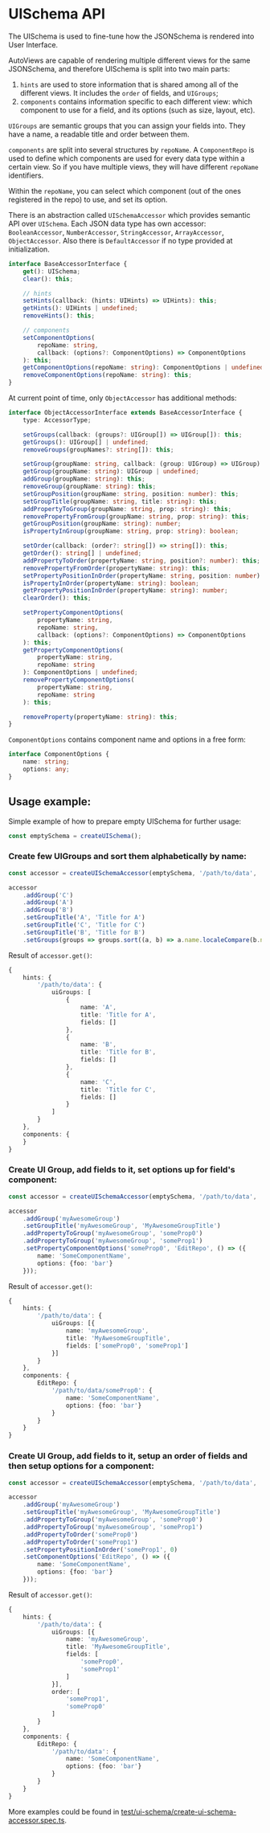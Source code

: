 # UISchema API

The UISchema is used to fine-tune how the JSONSchema is rendered into User Interface.

AutoViews are capable of rendering multiple different views for the same JSONSchema, and therefore UISchema is split into two main parts:

1. `hints` are used to store information that is shared among all of the different views. It includes the `order` of fields, and `UIGroups`;
2. `components` contains information specific to each different view: which component to use for a field, and its options (such as size, layout, etc).

`UIGroups` are semantic groups that you can assign your fields into. They have a name, a readable title and order between them.

`components` are split into several structures by `repoName`. A `ComponentRepo` is used to define which components are used for every data type within a certain view. So if you have multiple views, they will have different `repoName` identifiers.

Within the `repoName`, you can select which component (out of the ones registered in the repo) to use, and set its option.

There is an abstraction called `UISchemaAccessor` which provides semantic API over `UISchema`. Each JSON data type has own accessor: `BooleanAccessor`, `NumberAccessor`, `StringAccessor`, `ArrayAccessor`, `ObjectAccessor`. Also there is `DefaultAccessor` if no type provided at initialization.

```ts
interface BaseAccessorInterface {
    get(): UISchema;
    clear(): this;

    // hints
    setHints(callback: (hints: UIHints) => UIHints): this;
    getHints(): UIHints | undefined;
    removeHints(): this;

    // components
    setComponentOptions(
        repoName: string,
        callback: (options?: ComponentOptions) => ComponentOptions
    ): this;
    getComponentOptions(repoName: string): ComponentOptions | undefined;
    removeComponentOptions(repoName: string): this;
}
```

At current point of time, only `ObjectAccessor` has additional methods:

```ts
interface ObjectAccessorInterface extends BaseAccessorInterface {
    type: AccessorType;

    setGroups(callback: (groups?: UIGroup[]) => UIGroup[]): this;
    getGroups(): UIGroup[] | undefined;
    removeGroups(groupNames?: string[]): this;

    setGroup(groupName: string, callback: (group: UIGroup) => UIGroup): this;
    getGroup(groupName: string): UIGroup | undefined;
    addGroup(groupName: string): this;
    removeGroup(groupName: string): this;
    setGroupPosition(groupName: string, position: number): this;
    setGroupTitle(groupName: string, title: string): this;
    addPropertyToGroup(groupName: string, prop: string): this;
    removePropertyFromGroup(groupName: string, prop: string): this;
    getGroupPosition(groupName: string): number;
    isPropertyInGroup(groupName: string, prop: string): boolean;

    setOrder(callback: (order?: string[]) => string[]): this;
    getOrder(): string[] | undefined;
    addPropertyToOrder(propertyName: string, position?: number): this;
    removePropertyFromOrder(propertyName: string): this;
    setPropertyPositionInOrder(propertyName: string, position: number): this;
    isPropertyInOrder(propertyName: string): boolean;
    getPropertyPositionInOrder(propertyName: string): number;
    clearOrder(): this;

    setPropertyComponentOptions(
        propertyName: string,
        repoName: string,
        callback: (options?: ComponentOptions) => ComponentOptions
    ): this;
    getPropertyComponentOptions(
        propertyName: string,
        repoName: string
    ): ComponentOptions | undefined;
    removePropertyComponentOptions(
        propertyName: string,
        repoName: string
    ): this;

    removeProperty(propertyName: string): this;
}
```

`ComponentOptions` contains component name and options in a free form:

```ts
interface ComponentOptions {
    name: string;
    options: any;
}
```

## Usage example:

Simple example of how to prepare empty UISchema for further usage:

```ts
const emptySchema = createUISchema();
```

### Create few UIGroups and sort them alphabetically by name:

```ts
const accessor = createUISchemaAccessor(emptySchema, '/path/to/data', 'object');

accessor
    .addGroup('C')
    .addGroup('A')
    .addGroup('B')
    .setGroupTitle('A', 'Title for A')
    .setGroupTitle('C', 'Title for C')
    .setGroupTitle('B', 'Title for B')
    .setGroups(groups => groups.sort((a, b) => a.name.localeCompare(b.name)));
```

Result of `accessor.get()`:

```ts
{
    hints: {
        '/path/to/data': {
            uiGroups: [
                {
                    name: 'A',
                    title: 'Title for A',
                    fields: []
                },
                {
                    name: 'B',
                    title: 'Title for B',
                    fields: []
                },
                {
                    name: 'C',
                    title: 'Title for C',
                    fields: []
                }
            ]
        }
    },
    components: {
    }
}
```

### Create UI Group, add fields to it, set options up for field's component:

```ts
const accessor = createUISchemaAccessor(emptySchema, '/path/to/data', 'object');

accessor
    .addGroup('myAwesomeGroup')
    .setGroupTitle('myAwesomeGroup', 'MyAwesomeGroupTitle')
    .addPropertyToGroup('myAwesomeGroup', 'someProp0')
    .addPropertyToGroup('myAwesomeGroup', 'someProp1')
    .setPropertyComponentOptions('someProp0', 'EditRepo', () => ({
        name: 'SomeComponentName',
        options: {foo: 'bar'}
    }));
```

Result of `accessor.get()`:

```ts
{
    hints: {
        '/path/to/data': {
            uiGroups: [{
                name: 'myAwesomeGroup',
                title: 'MyAwesomeGroupTitle',
                fields: ['someProp0', 'someProp1']
            }]
        }
    },
    components: {
        EditRepo: {
            '/path/to/data/someProp0': {
                name: 'SomeComponentName',
                options: {foo: 'bar'}
            }
        }
    }
}
```

### Create UI Group, add fields to it, setup an order of fields and then setup options for a component:

```ts
const accessor = createUISchemaAccessor(emptySchema, '/path/to/data', 'object');

accessor
    .addGroup('myAwesomeGroup')
    .setGroupTitle('myAwesomeGroup', 'MyAwesomeGroupTitle')
    .addPropertyToGroup('myAwesomeGroup', 'someProp0')
    .addPropertyToGroup('myAwesomeGroup', 'someProp1')
    .addPropertyToOrder('someProp0')
    .addPropertyToOrder('someProp1')
    .setPropertyPositionInOrder('someProp1', 0)
    .setComponentOptions('EditRepo', () => ({
        name: 'SomeComponentName',
        options: {foo: 'bar'}
    }));
```

Result of `accessor.get()`:

```ts
{
    hints: {
        '/path/to/data': {
            uiGroups: [{
                name: 'myAwesomeGroup',
                title: 'MyAwesomeGroupTitle',
                fields: [
                    'someProp0',
                    'someProp1'
                ]
            }],
            order: [
                'someProp1',
                'someProp0'
            ]
        }
    },
    components: {
        EditRepo: {
            '/path/to/data': {
                name: 'SomeComponentName',
                options: {foo: 'bar'}
            }
        }
    }
}
```

More examples could be found in [test/ui-schema/create-ui-schema-accessor.spec.ts](/test/ui-schema/create-ui-schema-accessor.spec.ts).
